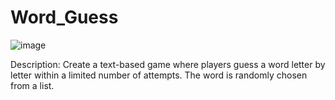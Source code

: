 # Word_Guess
 ![image](https://github.com/user-attachments/assets/d6fd9cd6-4051-4d66-95e4-a7ac84f37bc5)

Description: Create a text-based game where players guess a word letter by letter within a limited number of attempts. The word is randomly chosen from a list.
